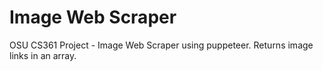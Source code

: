 # Image Web Scraper

OSU CS361 Project - Image Web Scraper using puppeteer.
Returns image links in an array.